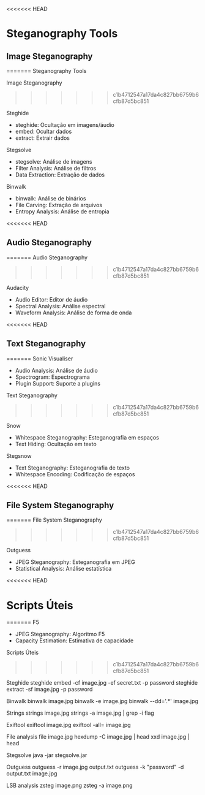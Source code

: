 <<<<<<< HEAD
# Steganography Tools

## Image Steganography
=======
 Steganography Tools

 Image Steganography
>>>>>>> c1b4712547a17da4c827bb6759b6cfb87d5bc851

 Steghide
- steghide: Ocultação em imagens/áudio
- embed: Ocultar dados
- extract: Extrair dados

 Stegsolve
- stegsolve: Análise de imagens
- Filter Analysis: Análise de filtros
- Data Extraction: Extração de dados

 Binwalk
- binwalk: Análise de binários
- File Carving: Extração de arquivos
- Entropy Analysis: Análise de entropia

<<<<<<< HEAD
## Audio Steganography
=======
 Audio Steganography
>>>>>>> c1b4712547a17da4c827bb6759b6cfb87d5bc851

 Audacity
- Audio Editor: Editor de áudio
- Spectral Analysis: Análise espectral
- Waveform Analysis: Análise de forma de onda

<<<<<<< HEAD

## Text Steganography
=======
 Sonic Visualiser
- Audio Analysis: Análise de áudio
- Spectrogram: Espectrograma
- Plugin Support: Suporte a plugins

 Text Steganography
>>>>>>> c1b4712547a17da4c827bb6759b6cfb87d5bc851

 Snow
- Whitespace Steganography: Esteganografia em espaços
- Text Hiding: Ocultação em texto

 Stegsnow
- Text Steganography: Esteganografia de texto
- Whitespace Encoding: Codificação de espaços

<<<<<<< HEAD
## File System Steganography
=======
 File System Steganography
>>>>>>> c1b4712547a17da4c827bb6759b6cfb87d5bc851

 Outguess
- JPEG Steganography: Esteganografia em JPEG
- Statistical Analysis: Análise estatística

<<<<<<< HEAD

# Scripts Úteis
=======
 F5
- JPEG Steganography: Algoritmo F5
- Capacity Estimation: Estimativa de capacidade

 Scripts Úteis
>>>>>>> c1b4712547a17da4c827bb6759b6cfb87d5bc851

 Steghide
steghide embed -cf image.jpg -ef secret.txt -p password
steghide extract -sf image.jpg -p password

 Binwalk
binwalk image.jpg
binwalk -e image.jpg
binwalk --dd='.*' image.jpg

 Strings
strings image.jpg
strings -a image.jpg | grep -i flag

 Exiftool
exiftool image.jpg
exiftool -all= image.jpg

 File analysis
file image.jpg
hexdump -C image.jpg | head
xxd image.jpg | head

 Stegsolve
java -jar stegsolve.jar

 Outguess
outguess -r image.jpg output.txt
outguess -k "password" -d output.txt image.jpg

 LSB analysis
zsteg image.png
zsteg -a image.png